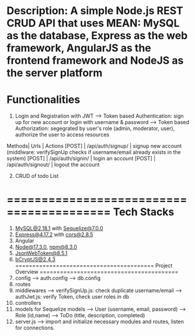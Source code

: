 Description: A simple Node.js REST CRUD API that uses MEAN: MySQL as the database, Express as the web framework, AngularJS as the frontend framework and NodeJS as the server platform
=========================================
Functionalities
=========================================
1. Login and Registration with JWT
--> Token based Authentication: sign up for new account or login with username & password
--> Token based Authorization: segegrated by user's role (admin, moderator, user), authorize the user to access resources

Methods| Urls               | Actions
[POST] | /api/auth/signup/  | signup new account
(middlware: verifySignUp checks if username/email already exists in the system)
[POST] | /api/auth/signin/  | login an account
[POST] | /api/auth/signout/ | logout the account


2. CRUD of todo List

=========================================
Tech Stacks
=========================================
1. MySQL@2.18.1 with Sequelize@7.0.0
2. Express@4.17.2 with cors@2.8.5
3. Angular
4. Node@17.3.0, npm@8.3.0
5. JsonWebToken@8.5.1
6. bCryptJS@2.4.3
=========================================
Project Overview
=========================================
1. config
--> auth.config
--> db.config
2. routes
3. middlewares
--> verifySignUp.js: check duplicate username/email
--> authJwt.js: verify Token, check user roles in db
4. controllers
5. models for Sequelize models
--> User (username, email, password)
--> Role (id,name)
--> ToDo (title, description, completed)
6. server.js
--> import and initialize necessary modules and routes, listen for connections.
